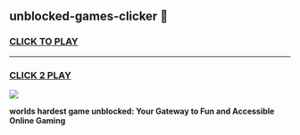 
## unblocked-games-clicker 👋
<h3>
<a href="https://premium.freeplayer.one?title=unblocked-games-clicker&ref=14F">CLICK TO PLAY</a></h3>
<hr>

<h3>
<a href="https://premium.freeplayer.one?title=unblocked-games-clicker&ref=14F">CLICK 2 PLAY</a>
  
</h3>

<a href="https://premium.freeplayer.one?title=unblocked-games-clicker&ref=12F/"><img src="https://clearcache.store/games.png"></a>


**worlds hardest game unblocked: Your Gateway to Fun and Accessible Online Gaming**
